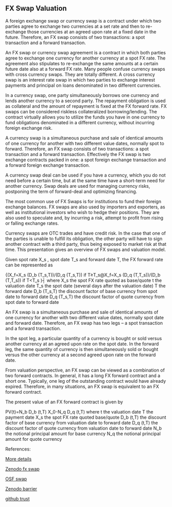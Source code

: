 ## FX Swap Valuation
   
A foreign exchange swap or currency swap is a contract under which two parties agree to exchange two currencies at a set rate and then to re-exchange those currencies at an agreed upon rate at a fixed date in the future.  Therefore, an FX swap consists of two transactions:  a spot transaction and a forward transaction. 

An FX swap or currency swap agreement is a contract  in which both parties agree to exchange one currency for another currency at a spot FX rate. The agreement also stipulates to re-exchange the same amounts at a certain future date also at a forward FX rate. Many people confuse currency swaps with cross currency swaps. They are totally different. A cross currency swap is an interest rate swap in which two parties to exchange interest payments and principal on loans denominated in two different currencies. 

In a currency swap, one party simultaneously borrows one currency and lends another currency to a second party. The repayment obligation is used as collateral and the amount of repayment is fixed at the FX forward rate. FX swaps can be considered riskless collateralized borrowing/lending. The contract virtually allows you to utilize the funds you have in one currency to fund obligations denominated in a different currency, without incurring foreign exchange risk.

A currency swap is a simultaneous purchase and sale of identical amounts of one currency for another with two different value dates, normally spot to forward. Therefore, an FX swap consists of two transactions:  a spot transaction and a forward transaction. Effectively the FX swap is two exchange contracts packed in one: a spot foreign exchange transaction and a forward foreign exchange transaction.

A currency swap deal can be used if you have a currency, which you do not need before a certain time, but at the same time have a short-term need for another currency. Swap deals are used for managing currency risks, postponing the term of forward-deal and optimizing financing.

The most common use of FX Swaps is for institutions to fund their foreign exchange balances. FX swaps are also used by importers and exporters, as well as institutional investors who wish to hedge their positions. They are also used to speculate and, by incurring a risk, attempt to profit from rising or falling exchange rates.

Currency swaps are OTC trades and have credit risk. In the case that one of the parties is unable to fulfill its obligation, the other party will have to sign another contract with a third party, thus being exposed to market risk at that time. This presentation gives an overview of FX swaps and valuation model. 


Given spot rate X_s , spot date T_s and forward date T, the FX forward rate can be represented as


{(X_f=X_s  (D_b (T_s,T))/(D_q (T_s,T))                 if  T≥T_s@X_f=X_s  (D_q (T,T_s))/(D_b (T,T_s))                 if  T<T_s )┤
where
	X_s  	the spot FX rate quoted as base/quote
	t 	the valuation date
	T_s 	the spot date (several days after the valuation date)
	T 	the forward date
	D_b (T_s,T) 	the discount factor of base currency from spot date to forward date
	D_q (T_s,T) 	the discount factor of quote currency from spot date to forward date


An FX swap is a simultaneous purchase and sale of identical amounts of one currency for another with two different value dates, normally spot date and forward date. Therefore, an FX swap has two legs – a spot transaction and a forward transaction.

In the spot leg, a particular quantity of a currency is bought or sold versus another currency at an agreed upon rate on the spot date. In the forward leg, the same quantity of currency is then simultaneously sold or bought versus the other currency at a second agreed upon rate on the forward date.

From valuation perspective, an FX swap can be viewed as a combination of two forward contracts. In general, it has a long FX forward contract and a short one. Typically, one leg of the outstanding contract would have already expired. Therefore, in many situations, an FX swap is equivalent to an FX forward contract.


The present value of an FX forward contract is given by

PV(t)=N_b D_b (t,T) X_0-N_q D_q (t,T)
where
	t 	the valuation date
	T 	the payment date
	X_s 	the spot FX rate quoted base/quote
	D_b (t,T) 	the discount factor of base currency from valuation date to forward date
	D_q (t,T) 	the discount factor of quote currency from valuation date to forward date
	N_b 	the notional principal amount for base currency
	N_q 	the notional principal amount for quote currency




References:
  
[More details](./FxSwap-23.pdf)
   
[Zenodo fx swap](https://zenodo.org/record/6491270/files/Zenodo-FxSwap.pdf)
   
[OSF swap](https://osf.io/vuyzn/download)

[Zenodo barrier](https://zenodo.org/record/6539852)

[github trust](https://github.com/cfrm17/TrustSwap)

   
   